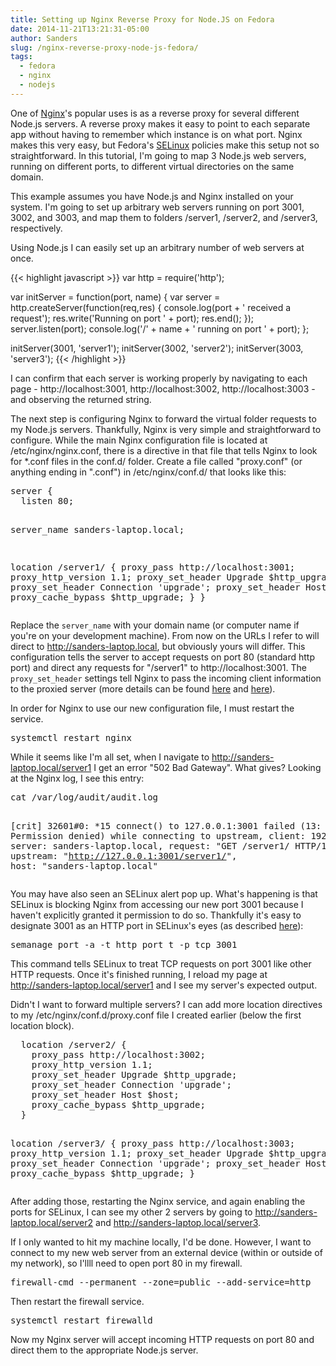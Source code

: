 ```yaml
---
title: Setting up Nginx Reverse Proxy for Node.JS on Fedora
date: 2014-11-21T13:21:31-05:00
author: Sanders
slug: /nginx-reverse-proxy-node-js-fedora/
tags:
  - fedora
  - nginx
  - nodejs
---
```

One of <a href="http://en.wikipedia.org/wiki/Nginx" target="_blank">Nginx</a>'s popular uses is as a reverse proxy for several different Node.js servers. A reverse proxy makes it easy to point to each separate app without having to remember which instance is on what port. Nginx makes this very easy, but Fedora's <a href="http://en.wikipedia.org/wiki/Security-Enhanced_Linux" target="_blank">SELinux</a> policies make this setup not so straightforward. In this tutorial, I'm going to map 3 Node.js web servers, running on different ports, to different virtual directories on the same domain.

This example assumes you have Node.js and Nginx installed on your system. I'm going to set up arbitrary web servers running on port 3001, 3002, and 3003, and map them to folders /server1, /server2, and /server3, respectively.

Using Node.js I can easily set up an arbitrary number of web servers at once.

{{< highlight javascript >}}
var http = require('http');

var initServer = function(port, name) {
  var server = http.createServer(function(req,res) {
    console.log(port + ' received a request');
    res.write('Running on port ' + port);
    res.end();
  });
  server.listen(port);
  console.log('/' + name + ' running on port ' + port);
};

initServer(3001, 'server1');
initServer(3002, 'server2');
initServer(3003, 'server3');
{{< /highlight >}}

I can confirm that each server is working properly by navigating to each page - http://localhost:3001, http://localhost:3002, http://localhost:3003 - and observing the returned string.

The next step is configuring Nginx to forward the virtual folder requests to my Node.js servers. Thankfully, Nginx is very simple and straightforward to configure. While the main Nginx configuration file is located at /etc/nginx/nginx.conf, there is a directive in that file that tells Nginx to look for *.conf files in the conf.d/ folder. Create a file called "proxy.conf" (or anything ending in ".conf") in /etc/nginx/conf.d/ that looks like this:

<div class="highlight">
<pre>server {
  listen 80;

  server_name sanders-laptop.local;

  location /server1/ {
    proxy_pass http://localhost:3001;
    proxy_http_version 1.1;
    proxy_set_header Upgrade $http_upgrade;
    proxy_set_header Connection 'upgrade';
    proxy_set_header Host $host;
    proxy_cache_bypass $http_upgrade;
  }
}</pre>
</div>

Replace the `server_name` with your domain name (or computer name if you're on your development machine). From now on the URLs I refer to will direct to http://sanders-laptop.local, but obviously yours will differ. This configuration tells the server to accept requests on port 80 (standard http port) and direct any requests for "/server1" to http://localhost:3001. The `proxy_set_header` settings tell Nginx to pass the incoming client information to the proxied server (more details can be found <a href="http://nginx.org/en/docs/http/ngx_http_proxy_module.html#proxy_set_header" target="_blank">here</a> and <a href="http://nginx.org/en/docs/http/websocket.html" target="_blank">here</a>).

In order for Nginx to use our new configuration file, I must restart the service.

<div class="highlight">
<pre>systemctl restart nginx</pre>
</div>

While it seems like I'm all set, when I navigate to http://sanders-laptop.local/server1 I get an error "502 Bad Gateway". What gives? Looking at the Nginx log, I see this entry:

<div class="highlight">
<pre>cat /var/log/audit/audit.log

[crit] 32601#0: *15 connect() to 127.0.0.1:3001 failed (13: Permission denied) while
connecting to upstream, client: 192.168.1.134, server: sanders-laptop.local, request:
"GET /server1/ HTTP/1.1", upstream: "http://127.0.0.1:3001/server1/",
host: "sanders-laptop.local"</pre>
</div>

You may have also seen an SELinux alert pop up. What's happening is that SELinux is blocking Nginx from accessing our new port 3001 because I haven't explicitly granted it permission to do so. Thankfully it's easy to designate 3001 as an HTTP port in SELinux's eyes (as described <a href="http://wiki.gentoo.org/wiki/SELinux/Tutorials/Managing_network_port_labels" target="_blank">here</a>):

<div class="highlight">
<pre>semanage port -a -t http_port_t -p tcp 3001</pre>
</div>

This command tells SELinux to treat TCP requests on port 3001 like other HTTP requests. Once it's finished running, I reload my page at http://sanders-laptop.local/server1 and I see my server's expected output.

Didn't I want to forward multiple servers? I can add more location directives to my /etc/nginx/conf.d/proxy.conf file I created earlier (below the first location block).

<div class="highlight">
<pre>  location /server2/ {
    proxy_pass http://localhost:3002;
    proxy_http_version 1.1;
    proxy_set_header Upgrade $http_upgrade;
    proxy_set_header Connection 'upgrade';
    proxy_set_header Host $host;
    proxy_cache_bypass $http_upgrade;
  }

  location /server3/ {
    proxy_pass http://localhost:3003;
    proxy_http_version 1.1;
    proxy_set_header Upgrade $http_upgrade;
    proxy_set_header Connection 'upgrade';
    proxy_set_header Host $host;
    proxy_cache_bypass $http_upgrade;
  }</pre>
</div>

After adding those, restarting the Nginx service, and again enabling the ports for SELinux, I can see my other 2 servers by going to http://sanders-laptop.local/server2 and http://sanders-laptop.local/server3.

If I only wanted to hit my machine locally, I'd be done. However, I want to connect to my new web server from an external device (within or outside of my network), so I'llll need to open port 80 in my firewall.

<div class="highlight">
<pre>firewall-cmd --permanent --zone=public --add-service=http</pre>
</div>

Then restart the firewall service.

<div class="highlight">
<pre>systemctl restart firewalld</pre>
</div>

Now my Nginx server will accept incoming HTTP requests on port 80 and direct them to the appropriate Node.js server.
